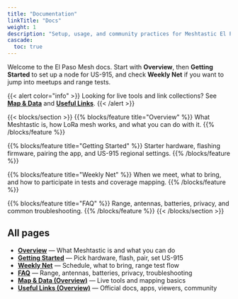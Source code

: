 ```yaml
---
title: "Documentation"
linkTitle: "Docs"
weight: 1
description: "Setup, usage, and community practices for Meshtastic El Paso."
cascade:
  toc: true
---
```


Welcome to the El Paso Mesh docs. Start with **Overview**, then **Getting Started** to set up a node for US-915, and check **Weekly Net** if you want to jump into meetups and range tests.

{{< alert color="info" >}}
Looking for live tools and link collections? See **[Map & Data](/map/)** and **[Useful Links](/links/)**.
{{< /alert >}}

{{< blocks/section >}}
{{% blocks/feature title="Overview" %}}
What Meshtastic is, how LoRa mesh works, and what you can do with it.
{{% /blocks/feature %}}

{{% blocks/feature title="Getting Started" %}}
Starter hardware, flashing firmware, pairing the app, and US-915 regional settings.
{{% /blocks/feature %}}

{{% blocks/feature title="Weekly Net" %}}
When we meet, what to bring, and how to participate in tests and coverage mapping.
{{% /blocks/feature %}}

{{% blocks/feature title="FAQ" %}}
Range, antennas, batteries, privacy, and common troubleshooting.
{{% /blocks/feature %}}
{{< /blocks/section >}}

## All pages
- **[Overview](/docs/overview/)** — What Meshtastic is and what you can do
- **[Getting Started](/docs/getting-started/)** — Pick hardware, flash, pair, set US-915
- **[Weekly Net](/docs/weekly-net/)** — Schedule, what to bring, range test flow
- **[FAQ](/docs/faq/)** — Range, antennas, batteries, privacy, troubleshooting
- **[Map & Data (Overview)](/docs/map-data/)** — Live tools and mapping basics
- **[Useful Links (Overview)](/docs/links/)** — Official docs, apps, viewers, community

